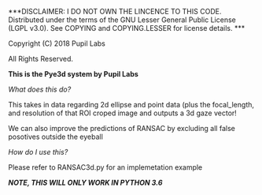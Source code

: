 ***DISCLAIMER: I DO NOT OWN THE LINCENCE TO THIS CODE. 
Distributed under the terms of the GNU
Lesser General Public License (LGPL v3.0).
See COPYING and COPYING.LESSER for license details. ***

Copyright (C) 2018 Pupil Labs

All Rights Reserved.


**This is the Pye3d system by Pupil Labs**


*What does this do?*

This takes in data regarding 2d ellipse and point data (plus the focal_length, and resolution of that ROI croped image and outputs a 3d gaze vector! 

We can also improve the predictions of RANSAC by excluding all false posotives outside the eyeball

*How do I use this?* 

Please refer to RANSAC3d.py for an implemetation example

***NOTE, THIS WILL ONLY WORK IN PYTHON 3.6***

